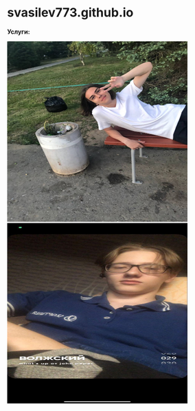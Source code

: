 # svasilev773.github.io
<meta charset="utf-8">
<p><strong>Услуги:</strong></p>
<p><img src="photo_2022-09-10_13-25-15.jpg" alt="Фотография 1" width="420" height="420">
<img src="photo_2022-09-10_13-28-27.jpg" alt="Фотография 1" width="420" height="420">
</p>
